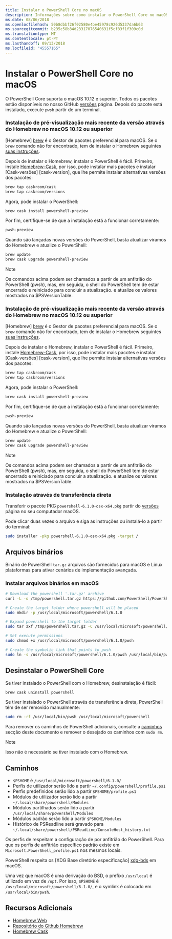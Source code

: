```yaml
---
title: Instalar o PowerShell Core no macOS
description: Informações sobre como instalar o PowerShell Core no macOS
ms.date: 08/06/2018
ms.openlocfilehash: 50b8dbbf26f02580e4be45978c926d5337da6b63
ms.sourcegitcommit: b235c58b34d23317076540631f5cf83f1f309c0d
ms.translationtype: MT
ms.contentlocale: pt-PT
ms.lasthandoff: 09/13/2018
ms.locfileid: "45557165"
---
```

# <a name="installing-powershell-core-on-macos"></a>Instalar o PowerShell Core no macOS

O PowerShell Core suporta o macOS 10.12 e superior.
Todos os pacotes estão disponíveis no nosso GitHub [versões][] página.
Depois do pacote está instalado, execute `pwsh` partir de um terminal.

### <a name="installation-of-latest-preview-release-via-homebrew-on-macos-1012-or-higher"></a>Instalação de pré-visualização mais recente da versão através do Homebrew no macOS 10.12 ou superior

[Homebrew] [ brew] é o Gestor de pacotes preferencial para macOS.
Se o `brew` comando não for encontrado, tem de instalar o Homebrew seguintes [suas instruções][brew].

Depois de instalar o Homebrew, instalar o PowerShell é fácil.
Primeiro, instale [Homebrew-Cask][cask], por isso, pode instalar mais pacotes e instalar [Cask-versões] [cask-version], que lhe permite instalar alternativas versões dos pacotes:

```sh
brew tap caskroom/cask
brew tap caskroom/versions
```

Agora, pode instalar o PowerShell:

```sh
brew cask install powershell-preview
```

Por fim, certifique-se de que a instalação está a funcionar corretamente:

```sh
pwsh-preview
```

Quando são lançadas novas versões do PowerShell, basta atualizar viramos do Homebrew e atualize o PowerShell:

```sh
brew update
brew cask upgrade powershell-preview
```

> [!NOTE]
> Os comandos acima podem ser chamados a partir de um anfitrião do PowerShell (pwsh), mas, em seguida, o shell do PowerShell tem de estar encerrado e reiniciado para concluir a atualização.
> e atualize os valores mostrados na $PSVersionTable.

[brew]: http://brew.sh/
[cask]: https://caskroom.github.io/
[cask-versions]: https://github.com/Homebrew/homebrew-cask-versions

### <a name="installation-of-latest-preview-release-via-homebrew-on-macos-1012-or-higher"></a>Instalação de pré-visualização mais recente da versão através do Homebrew no macOS 10.12 ou superior

[Homebrew] [ brew] é o Gestor de pacotes preferencial para macOS.
Se o `brew` comando não for encontrado, tem de instalar o Homebrew seguintes [suas instruções][brew].

Depois de instalar o Homebrew, instalar o PowerShell é fácil.
Primeiro, instale [Homebrew-Cask][cask], por isso, pode instalar mais pacotes e instalar [Cask-versões] [cask-version], que lhe permite instalar alternativas versões dos pacotes:

```sh
brew tap caskroom/cask
brew tap caskroom/versions
```

Agora, pode instalar o PowerShell:

```sh
brew cask install powershell-preview
```

Por fim, certifique-se de que a instalação está a funcionar corretamente:

```sh
pwsh-preview
```

Quando são lançadas novas versões do PowerShell, basta atualizar viramos do Homebrew e atualize o PowerShell:

```sh
brew update
brew cask upgrade powershell-preview
```

> [!NOTE]
> Os comandos acima podem ser chamados a partir de um anfitrião do PowerShell (pwsh), mas, em seguida, o shell do PowerShell tem de estar encerrado e reiniciado para concluir a atualização.
> e atualize os valores mostrados na $PSVersionTable.

[brew]: http://brew.sh/
[cask]: https://caskroom.github.io/
[cask-versions]: https://github.com/Homebrew/homebrew-cask-versions

### <a name="installation-via-direct-download"></a>Instalação através de transferência direta

Transferir o pacote PKG `powershell-6.1.0-osx-x64.pkg`
partir do [versões][] página no seu computador macOS.

Pode clicar duas vezes o arquivo e siga as instruções ou instalá-lo a partir do terminal:

```sh
sudo installer -pkg powershell-6.1.0-osx-x64.pkg -target /
```

## <a name="binary-archives"></a>Arquivos binários

Binário de PowerShell `tar.gz` arquivos são fornecidos para macOS e Linux plataformas para ativar cenários de implementação avançada.

### <a name="installing-binary-archives-on-macos"></a>Instalar arquivos binários em macOS

```sh
# Download the powershell '.tar.gz' archive
curl -L -o /tmp/powershell.tar.gz https://github.com/PowerShell/PowerShell/releases/download/v6.1.0/powershell-6.1.0-osx-x64.tar.gz

# Create the target folder where powershell will be placed
sudo mkdir -p /usr/local/microsoft/powershell/6.1.0

# Expand powershell to the target folder
sudo tar zxf /tmp/powershell.tar.gz -C /usr/local/microsoft/powershell/6.1.0

# Set execute permissions
sudo chmod +x /usr/local/microsoft/powershell/6.1.0/pwsh

# Create the symbolic link that points to pwsh
sudo ln -s /usr/local/microsoft/powershell/6.1.0/pwsh /usr/local/bin/pwsh
```

## <a name="uninstalling-powershell-core"></a>Desinstalar o PowerShell Core

Se tiver instalado o PowerShell com o Homebrew, desinstalação é fácil:

```sh
brew cask uninstall powershell
```

Se tiver instalado o PowerShell através de transferência direta, PowerShell têm de ser removido manualmente:

```sh
sudo rm -rf /usr/local/bin/pwsh /usr/local/microsoft/powershell
```

Para remover os caminhos de PowerShell adicionais, consulte a [caminhos][] secção deste documento e remover o desejado os caminhos com `sudo rm`.

> [!NOTE]
> Isso não é necessário se tiver instalado com o Homebrew.

[Caminhos]:#paths

## <a name="paths"></a>Caminhos

* `$PSHOME` é `/usr/local/microsoft/powershell/6.1.0/`
* Perfis de utilizador serão lido a partir `~/.config/powershell/profile.ps1`
* Perfis predefinidos serão lido a partir `$PSHOME/profile.ps1`
* Módulos de utilizador serão lido a partir `~/.local/share/powershell/Modules`
* Módulos partilhados serão lido a partir `/usr/local/share/powershell/Modules`
* Módulos padrão serão lido a partir `$PSHOME/Modules`
* Histórico de PSReadline será gravado para `~/.local/share/powershell/PSReadLine/ConsoleHost_history.txt`

Os perfis de respeitam a configuração de por anfitrião do PowerShell.
Para que os perfis de anfitrião específico padrão existe em `Microsoft.PowerShell_profile.ps1` nos mesmos locais.

PowerShell respeita os [XDG Base diretório especificação] [ xdg-bds] em macOS.

Uma vez que macOS é uma derivação do BSD, o prefixo `/usr/local` é utilizado em vez de `/opt`.
Por isso, `$PSHOME` é `/usr/local/microsoft/powershell/6.1.0/`, e o symlink é colocado em `/usr/local/bin/pwsh`.

## <a name="additional-resources"></a>Recursos Adicionais

* [Homebrew Web][brew]
* [Repositório do Github Homebrew][GitHub]
* [Homebrew Cask][cask]

[brew]: http://brew.sh/
[GitHub]: https://github.com/Homebrew
[Cask]: https://github.com/Homebrew/homebrew-cask
[versões]: https://github.com/PowerShell/PowerShell/releases/latest
[xdg-bds]: https://specifications.freedesktop.org/basedir-spec/basedir-spec-latest.html

